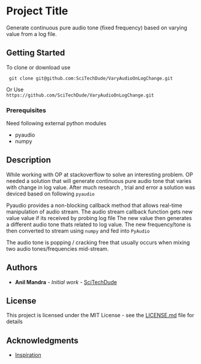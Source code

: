 # Project Title

Generate continuous pure audio tone (fixed frequency) based on varying value from a log file.

## Getting Started

To clone or download use

``` git clone git@github.com:SciTechDude/VaryAudioOnLogChange.git```

Or Use  
`https://github.com/SciTechDude/VaryAudioOnLogChange.git`

### Prerequisites

Need following external python modules
* pyaudio
* numpy
 
## Description

While working with OP at stackoverflow to solve an interesting problem.
OP needed a solution that will generate continuous pure audio tone that varies with change in log value.
After much research , trial and error a solution was deviced based on following `pyaudio`

Pyaudio provides a non-blocking callback method that allows real-time manipulation of audio stream.
The audio stream callback function gets new value value if its received by probing log file
The new value then generates a different audio tone thats related to log value.
The new frequency/tone is then converted to stream using `numpy` and fed into `PyAudio`

The audio tone is popping / cracking free that usually occurs when mixing two audio tones/frequencies mid-stream.

## Authors

* **Anil Mandra** - *Initial work* - [SciTechDude](https://github.com/scitechdude)

## License

This project is licensed under the MIT License - see the [LICENSE.md](LICENSE.md) file for details

## Acknowledgments

* [Inspiration](https://stackoverflow.com/questions/31384138/how-to-change-continuously-the-frequency-of-a-sinusoidal-sound)
